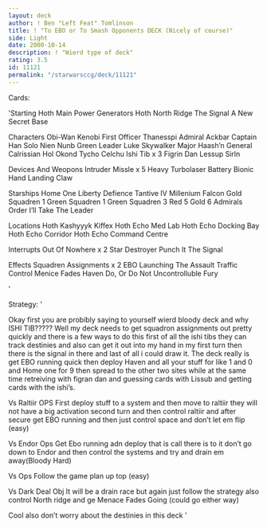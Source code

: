 ```yaml
---
layout: deck
author: ! Ben "Left Feat" Tomlinson
title: ! "To EBO or To Smash Opponents DECK (Nicely of course)"
side: Light
date: 2000-10-14
description: ! "Wierd type of deck"
rating: 3.5
id: 11121
permalink: "/starwarsccg/deck/11121"
---
```

Cards: 

'Starting
Hoth Main Power Generators
Hoth North Ridge
The Signal
A New Secret Base

Characters
Obi-Wan Kenobi
First Officer Thanesspi
Admiral Ackbar
Captain Han Solo
Nien Nunb
Green Leader
Luke Skywalker
Major Haash’n
General Calrissian
Hol Okond
Tycho Celchu
Ishi Tib x 3
Figrin Dan
Lessup Sirln

Devices And Weopons
Intruder Missle x 5
Heavy Turbolaser Battery
Bionic Hand
Landing Claw

Starships
Home One
Liberty
Defience
Tantive IV
Millenium Falcon
Gold Squadren 1
Green Squadren 1
Green Squadren 3
Red 5
Gold 6
Admirals Order
I’ll Take The Leader

Locations
Hoth
Kashyyyk
Kiffex
Hoth Echo Med Lab
Hoth Echo Docking Bay
Hoth Echo Corridor
Hoth Echo Command Centre

Interrupts
Out Of Nowhere x 2
Star Destroyer
Punch It
The Signal

Effects
Squadren Assignments x 2
EBO
Launching The Assault
Traffic Control
Menice Fades
Haven
Do, Or Do Not
Uncontrolluble Fury

'

Strategy: '

Okay first you are probibly saying to yourself wierd bloody deck and why ISHI TIB?????
Well my deck needs to get squadron assignments out pretty quickly and there is a few ways to do this first of all the ishi tibs they can track destinies and also can get it out into my hand in my first turn then there is the signal in there and last of all i could draw it.
The deck really is get EBO running quick then deploy Haven and all your stuff for like 1 and 0 and Home one for 9 then spread to the other two sites while at the same time retreiving with figran dan and guessing cards with Lissub and getting cards with the ishi’s.

Vs Raltiir OPS First deploy stuff to a system and then move to raltiir they will not have a big activation second turn and then control raltiir and after secure get EBO running and then just control space and don’t let em flip (easy)

Vs Endor Ops Get Ebo running adn deploy that is call there is to it don’t go down to Endor and then control the systems and try and drain em away(Bloody Hard)

Vs Ops Follow the game plan up top (easy)

Vs Dark Deal Obj It will be a drain race but again just follow the strategy also control North ridge and ge Menace Fades Going (could go either way)

Cool also don’t worry about the destinies in this deck  '
